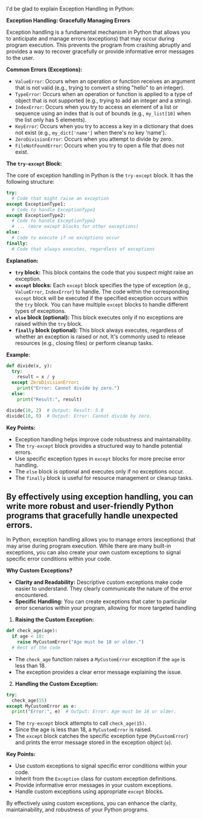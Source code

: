 I'd be glad to explain Exception Handling in Python:

**Exception Handling: Gracefully Managing Errors**

Exception handling is a fundamental mechanism in Python that allows you to anticipate and manage errors (exceptions) that may occur during program execution. This prevents the program from crashing abruptly and provides a way to recover gracefully or provide informative error messages to the user.

**Common Errors (Exceptions):**

- `ValueError`: Occurs when an operation or function receives an argument that is not valid (e.g., trying to convert a string "hello" to an integer).
- `TypeError`: Occurs when an operation or function is applied to a type of object that is not supported (e.g., trying to add an integer and a string).
- `IndexError`: Occurs when you try to access an element of a list or sequence using an index that is out of bounds (e.g., `my_list[10]` when the list only has 5 elements).
- `KeyError`: Occurs when you try to access a key in a dictionary that does not exist (e.g., `my_dict['name']` when there's no key 'name').
- `ZeroDivisionError`: Occurs when you attempt to divide by zero.
- `FileNotFoundError`: Occurs when you try to open a file that does not exist.

**The `try-except` Block:**

The core of exception handling in Python is the `try-except` block. It has the following structure:

```python
try:
  # Code that might raise an exception
except ExceptionType1:
  # Code to handle ExceptionType1
except ExceptionType2:
  # Code to handle ExceptionType2
  # ... (more except blocks for other exceptions)
else:
  # Code to execute if no exceptions occur
finally:
  # Code that always executes, regardless of exceptions
```

**Explanation:**

- **`try` block:** This block contains the code that you suspect might raise an exception.
- **`except` blocks:** Each `except` block specifies the type of exception (e.g., `ValueError`, `IndexError`) to handle. The code within the corresponding `except` block will be executed if the specified exception occurs within the `try` block. You can have multiple `except` blocks to handle different types of exceptions.
- **`else` block (optional):** This block executes only if no exceptions are raised within the `try` block.
- **`finally` block (optional):** This block always executes, regardless of whether an exception is raised or not. It's commonly used to release resources (e.g., closing files) or perform cleanup tasks.

**Example:**

```python
def divide(x, y):
  try:
    result = x / y
  except ZeroDivisionError:
    print("Error: Cannot divide by zero.")
  else:
    print("Result:", result)

divide(10, 2)  # Output: Result: 5.0
divide(10, 0)  # Output: Error: Cannot divide by zero.
```

**Key Points:**

- Exception handling helps improve code robustness and maintainability.
- The `try-except` block provides a structured way to handle potential errors.
- Use specific exception types in `except` blocks for more precise error handling.
- The `else` block is optional and executes only if no exceptions occur.
- The `finally` block is useful for resource management or cleanup tasks.

By effectively using exception handling, you can write more robust and user-friendly Python programs that gracefully handle unexpected errors.
---

In Python, exception handling allows you to manage errors (exceptions) that may arise during program execution. While there are many built-in exceptions, you can also create your own custom exceptions to signal specific error conditions within your code.

**Why Custom Exceptions?**

- **Clarity and Readability:** Descriptive custom exceptions make code easier to understand. They clearly communicate the nature of the error encountered.
- **Specific Handling:** You can create exceptions that cater to particular error scenarios within your program, allowing for more targeted handling

1. **Raising the Custom Exception:**

```python
def check_age(age):
  if age < 18:
    raise MyCustomError("Age must be 18 or older.")
  # Rest of the code
```

- The `check_age` function raises a `MyCustomError` exception if the `age` is less than 18.
- The exception provides a clear error message explaining the issue.

2. **Handling the Custom Exception:**

```python
try:
  check_age(15)
except MyCustomError as e:
  print("Error:", e)  # Output: Error: Age must be 18 or older.
```

- The `try-except` block attempts to call `check_age(15)`.
- Since the age is less than 18, a `MyCustomError` is raised.
- The `except` block catches the specific exception type (`MyCustomError`) and prints the error message stored in the exception object (`e`).

**Key Points:**

- Use custom exceptions to signal specific error conditions within your code.
- Inherit from the `Exception` class for custom exception definitions.
- Provide informative error messages in your custom exceptions.
- Handle custom exceptions using appropriate `except` blocks.

By effectively using custom exceptions, you can enhance the clarity, maintainability, and robustness of your Python programs.
